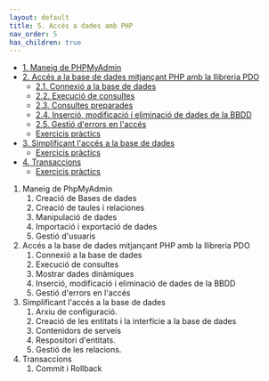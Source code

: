 ```yaml
---
layout: default
title: 5. Accés a dades amb PHP
nav_order: 5
has_children: true
---
```


  - [1. Maneig de PHPMyAdmin](1_maneig_de_phpmyadmin.html)
  - [2. Accés a la base de dades mitjançant PHP amb la llibreria
    PDO](2_accs_a_la_base_de_dades_mitjanant_php_amb_la_llibreria_pdo.html)
      - [2.1. Connexió a la base de
        dades](21_connexi_a_la_base_de_dades.html)
      - [2.2. Execució de consultes](22_execuci_de_consultes.html)
      - [2.3. Consultes preparades](23_consultes_preparades.html)
      - [2.4. Inserció, modificació i eliminació de dades de la
        BBDD](24_inserci_modificaci_i_eliminaci_de_dades_de_la_bbdd.html)
      - [2.5. Gestió d'errors en
        l'accés](25_gesti_derrors_en_laccs.html)
      - [Exercicis pràctics](exercicis_prctics.html)
  - [3. Simplificant l'accés a la base de
    dades](3_simplificant_laccs_a_la_base_de_dades.html)
      - [Exercicis pràctics](exercicis_prctics0.html)
  - [4. Transaccions](4_transaccions.html)
      - [Exercicis pràctics](exercicis_prctics1.html)


1.  Maneig de PhpMyAdmin
    1.  Creació de Bases de dades
    2.  Creació de taules i relaciones
    3.  Manipulació de dades
    4.  Importació i exportació de dades
    5.  Gestió d'usuaris
2.  Accés a la base de dades mitjançant PHP amb la llibreria PDO
    1.  Connexió a la base de dades
    2.  Execució de consultes
    3.  Mostrar dades dinàmiques
    4.  Inserció, modificació i eliminació de dades de la BBDD
    5.  Gestió d'errors en l'accés
3.  Simplificant l'accés a la base de dades
    1.  Arxiu de configuració.
    2.  Creació de les entitats i la interfície a la base de dades
    3.  Contenidors de serveis
    4.  Respositori d'entitats.
    5.  Gestió de les relacions.
4.  Transaccions
    1.  Commit i Rollback

